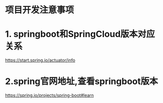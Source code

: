 # 项目开发注意事项
# 1. springboot和SpringCloud版本对应关系
https://start.spring.io/actuator/info
# 2.spring官网地址,查看springboot版本
https://spring.io/projects/spring-boot#learn